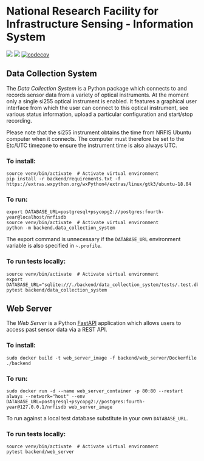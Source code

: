 # National Research Facility for Infrastructure Sensing - Information System
![](https://github.com/lawrence-b/nrfis/workflows/Data%20Collection%20System/badge.svg)
![](https://github.com/lawrence-b/nrfis/workflows/Web%20Server/badge.svg)
[![codecov](https://codecov.io/gh/lawrence-b/nrfis/branch/master/graph/badge.svg?token=yzF2kxTgQs)](https://codecov.io/gh/lawrence-b/nrfis)

## Data Collection System

The _Data Collection System_ is a Python package which connects to and records sensor data from a variety of optical instruments. At the moment only a single si255 optical instrument is enabled. It features a graphical user interface from which the user can connect to this optical instrument, see various status information, upload a particular configuration and start/stop recording.

Please note that the si255 instrument obtains the time from NRFIS Ubuntu computer when it connects. The computer must therefore be set to the Etc/UTC timezone to ensure the instrument time is also always UTC.

### To install:
```
source venv/bin/activate  # Activate virtual environment
pip install -r backend/requirements.txt -f https://extras.wxpython.org/wxPython4/extras/linux/gtk3/ubuntu-18.04
```

### To run:
```
export DATABASE_URL=postgresql+psycopg2://postgres:fourth-year@localhost/nrfisdb
source venv/bin/activate  # Activate virtual environment
python -m backend.data_collection_system
```

The export command is unnecessary if the `DATABASE_URL` environment variable is also specified in `~.profile`.

### To run tests locally:
```
source venv/bin/activate  # Activate virtual environment
export DATABASE_URL="sqlite:///./backend/data_collection_system/tests/.test.db"
pytest backend/data_collection_system
```

## Web Server

The _Web Server_ is a Python [FastAPI](https://fastapi.tiangolo.com) application which allows users to access past sensor data via a REST API.

### To install:
```
sudo docker build -t web_server_image -f backend/web_server/Dockerfile ./backend
```

### To run:
```
sudo docker run -d --name web_server_container -p 80:80 --restart always --network="host" --env DATABASE_URL=postgresql+psycopg2://postgres:fourth-year@127.0.0.1/nrfisdb web_server_image
```
To run against a local test database substitute in your own `DATABASE_URL`.

### To run tests locally:
```
source venv/bin/activate  # Activate virtual environment
pytest backend/web_server
```